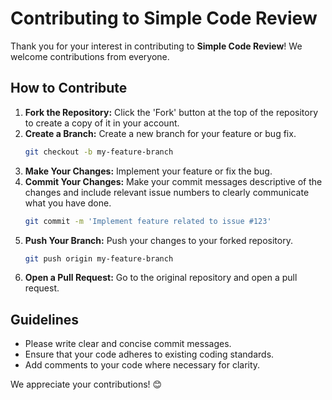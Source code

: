 # Contributing to Simple Code Review

Thank you for your interest in contributing to **Simple Code Review**! We welcome contributions from everyone.

## How to Contribute
1. **Fork the Repository:** Click the 'Fork' button at the top of the repository to create a copy of it in your account.
2. **Create a Branch:** Create a new branch for your feature or bug fix.
   ```bash
   git checkout -b my-feature-branch
   ```
3. **Make Your Changes:** Implement your feature or fix the bug.
4. **Commit Your Changes:** Make your commit messages descriptive of the changes and include relevant issue numbers to clearly communicate what you have done.
   ```bash
   git commit -m 'Implement feature related to issue #123'
   ```
5. **Push Your Branch:** Push your changes to your forked repository.
   ```bash
   git push origin my-feature-branch
   ```
6. **Open a Pull Request:** Go to the original repository and open a pull request.

## Guidelines
- Please write clear and concise commit messages.
- Ensure that your code adheres to existing coding standards.
- Add comments to your code where necessary for clarity.

We appreciate your contributions! 😊